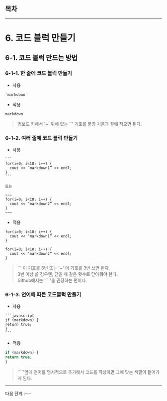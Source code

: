 ## 목차


---

# 6. 코드 블럭 만들기

## 6-1. 코드 블럭 만드는 방법

### 6-1-1. 한 줄에 코드 블럭 만들기

- 사용
```
`markdown`
```

- 적용

`markdown`

> 키보드 키에서 '~' 위에 있는 '`' 기호를 문장 처음과 끝에 적으면 된다.

### 6-1-2. 여러 줄에 코드 블럭 만들기

- 사용

````````````
```
for(i=0; i<10; i++) {
  cout << “markdown1” << endl;
}
```

또는

~~~
for(i=0; i<10; i++) {
  cout << “markdown2” << endl;
}
~~~
````````````

- 적용

```
for(i=0; i<10; i++) {
  cout << “markdown1” << endl;
}
```

~~~
for(i=0; i<10; i++) {
  cout << “markdown2” << endl;
}
~~~

> '`' 이 기호를 3번 또는 '~' 이 기호를 3번 쓰면 된다.   
> 3번 이상 쓸 경우엔, 닫을 때 같은 횟수로 닫아줘야 한다.  
> Github에서는 '```'을 권장하는 편이다.   

### 6-1-3. 언어에 따른 코드블럭 만들기

- 사용
`````
```javascript
if (markdown) {
return true;
}
```
`````

- 적용

```javascript
if (markdown) {
return true;
}
```

> '```'옆에 언어를 명시적으로 추가해서 코드를 작성하면 그에 맞는 색깔이 들어가게 된다.

---

다음 단계 :---
